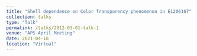 ```yaml
---
title: "Shell dependence on Color Transparency phenomenon in E1206107"
collection: talks
type: "Talk"
permalink: /talks/2012-03-01-talk-1
venue: "APS April Meeting"
date: 2021-04-16
location: "Virtual"
---
```

